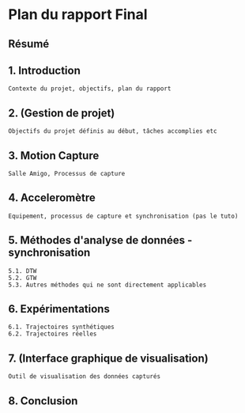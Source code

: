 # Plan du rapport Final

## Résumé

## 1. Introduction
	Contexte du projet, objectifs, plan du rapport

## 2. (Gestion de projet)
	Objectifs du projet définis au début, tâches accomplies etc

## 3. Motion Capture
	Salle Amigo, Processus de capture

## 4. Acceleromètre
	Equipement, processus de capture et synchronisation (pas le tuto)

## 5. Méthodes d'analyse de données - synchronisation
	5.1. DTW 
	5.2. GTW
	5.3. Autres méthodes qui ne sont directement applicables

## 6. Expérimentations
	6.1. Trajectoires synthétiques
	6.2. Trajectoires réelles

## 7. (Interface graphique de visualisation)
	Outil de visualisation des données capturés

## 8. Conclusion
